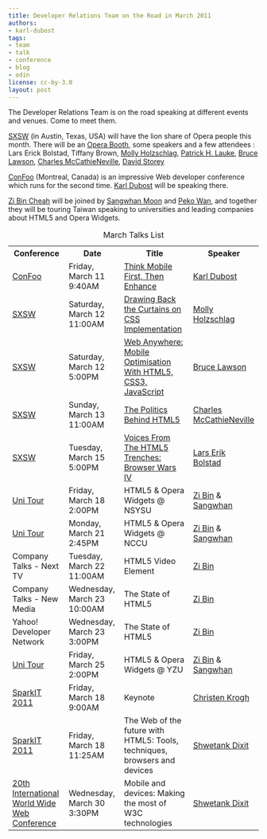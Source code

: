 ```yaml
---
title: Developer Relations Team on the Road in March 2011
authors:
- karl-dubost
tags:
- team
- talk
- conference
- blog
- odin
license: cc-by-3.0
layout: post
---
```


<p>The Developer Relations Team is on the road speaking at different events and venues. Come to meet them.</p>

<p><a href="http://sxsw.com/">SXSW</a> (in Austin, Texas, USA) will have the lion share of Opera people this month. There will be an <a href="http://sxsw.com/interactive/trade_show/exhibitors?action=exhib_show&amp;amp;id=S11-3500">Opera Booth</a>, some speakers and a few attendees : Lars Erick Bolstad,
Tiffany Brown,
<a href="http://dev.opera.com/author/2334476">Molly Holzschlag</a>,
<a href="http://dev.opera.com/author/1991992">Patrick H. Lauke</a>,
<a href="http://dev.opera.com/author/1146592">Bruce Lawson</a>,
<a href="http://dev.opera.com/author/162910">Charles McCathieNeville</a>,
<a href="http://dev.opera.com/author/241852">David Storey</a></p>

<p><a href="http://confoo.ca/en">ConFoo</a> (Montreal, Canada) is an impressive Web developer conference which runs for the second time. <a href="http://dev.opera.com/author/2064912">Karl Dubost</a> will be speaking there. </p>

<p><a href="http://dev.opera.com/author/1766230">Zi Bin Cheah</a> will be joined by <a href="http://twitter.com/syndare">Sangwhan Moon</a> and <a href="http://my.opera.com/ting0619">Peko Wan</a>, and together they will be touring Taiwan speaking to universities and leading companies about HTML5 and Opera Widgets.</p>

<table id="marchtalklist">
<caption>March Talks List</caption>
<tr><th>Conference</th><th>Date</th><th>Title</th><th>Speaker</th></tr>
<tr><td><a href="http://confoo.ca/en">ConFoo</a></td><td>Friday, March 11 9:40AM</td><td>
    <a href="http://confoo.ca/en/2011/session/think-mobile-first-then-enhance">Think Mobile First, Then Enhance</a>
    </td><td><a href="http://my.opera.com/karlcow" title="Karl Dubost - karlCOW">Karl Dubost</a></td></tr>
<tr><td><a href="http://sxsw.com/">SXSW</a></td><td>Saturday, March 12 11:00AM</td><td><a href="http://schedule.sxsw.com/events/event_IAP6628">Drawing Back the Curtains on CSS Implementation</a></td><td><a href="http://moly.com/" title="Moly News - Breaking News, Expert Opinion &amp; Company/CEO Articles - Home">Molly Holzschlag</a></td></tr>
<tr><td><a href="http://sxsw.com/">SXSW</a></td><td>Saturday, March 12 5:00PM</td><td> <a href="http://schedule.sxsw.com/events/event_IAP7486" title="Web Anywhere: Mobile Optimisation With HTML5, CSS3, JavaScript">Web Anywhere: Mobile Optimisation With HTML5, CSS3, JavaScript</a></td><td><a href="http://www.brucelawson.co.uk/">Bruce Lawson</a></td></tr>
<tr><td><a href="http://sxsw.com/">SXSW</a></td><td>Sunday, March 13 11:00AM</td><td><a href="http://schedule.sxsw.com/events/event_IAP7300" title="The Politics Behind HTML5">The Politics Behind HTML5</a></td><td><a href="http://my.opera.com/chaals/blog/">Charles McCathieNeville</a></td></tr>
<tr><td><a href="http://sxsw.com/">SXSW</a></td><td>Tuesday, March 15 5:00PM</td><td><a href="http://schedule.sxsw.com/events/event_IAP7286" title="Voices From The HTML5 Trenches: Browser Wars IV">Voices From The HTML5 Trenches: Browser Wars IV</a></td><td><a href="http://my.opera.com/lbolstad/about/">Lars Erik Bolstad</a></td></tr>
<tr><td><a href="http://my.opera.com/ting0619/blog/2011/03/03/2011-opera">Uni Tour</a></td><td>Friday, March 18 2:00PM</td><td>HTML5 &amp; Opera Widgets @ NSYSU</td><td><a href="http://zibin.me/">Zi Bin</a> &amp; <a href="http://twitter.com/syndare">Sangwhan</a></td></tr>
<tr><td><a href="http://my.opera.com/ting0619/blog/2011/03/03/2011-opera">Uni Tour</a></td><td>Monday, March 21 2:45PM</td><td>HTML5 &amp; Opera Widgets @ NCCU</td><td><a href="http://zibin.me">Zi Bin</a> &amp; <a href="http://twitter.com/syndare">Sangwhan</a></td></tr>
<tr><td>Company Talks - Next TV</td><td>Tuesday, March 22 11:00AM</td><td>HTML5 Video Element</td><td><a href="http://zibin.me">Zi Bin</a></td></tr>
<tr><td>Company Talks - New Media</td><td>Wednesday, March 23 10:00AM</td><td>The State of HTML5</td><td><a href="http://zibin.me">Zi Bin</a></td></tr>
<tr><td>Yahoo! Developer Network</td><td>Wednesday, March 23 3:00PM</td><td>The State of HTML5</td><td><a href="http://zibin.me">Zi Bin</a></td></tr>
<tr><td><a href="http://my.opera.com/ting0619/blog/2011/03/03/2011-opera">Uni Tour</a></td><td>Friday, March 25 2:00PM</td><td>HTML5 &amp; Opera Widgets @ YZU</td><td><a href="http://zibin.me">Zi Bin</a> &amp; <a href="http://twitter.com/syndare">Sangwhan</a></td></tr>

<tr><td><a href="http://www.ciol.com/sparkit/2011/">SparkIT 2011</a></td><td>Friday, March 18 9:00AM</td><td>Keynote</td><td><a href="http://www.opera.com/company/speakers/krogh/">Christen Krogh</a></td></tr>

<tr><td><a href="http://www.ciol.com/sparkit/2011/">SparkIT 2011</a></td><td>Friday, March 18 11:25AM</td><td>The Web of the future with HTML5: Tools, techniques, browsers and devices</td><td><a href="http://www.shwetankdixit.com/">Shwetank Dixit</a></td></tr>

<tr><td><a href="http://www.www2011india.com/">20th International World Wide Web Conference</a></td><td>Wednesday, March 30 3:30PM</td><td>Mobile and devices: Making the most of W3C technologies</td><td><a href="http://www.shwetankdixit.com/">Shwetank Dixit</a></td></tr>
</table>

